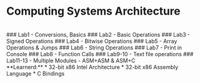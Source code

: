 # Computing Systems Architecture
<br/>
### Lab1 - Conversions, Basics
### Lab2 - Basic Operations
### Lab3 - Signed Operations
### Lab4 - Bitwise Operations
### Lab5 - Array Operations & Jumps
### Lab6 - String Operations
### Lab7 - Print in Console
### Lab8 - Function Calls
### Lab9-10 - Text file operations
### Lab11-13 - Multiple Modules - ASM+ASM & ASM+C
<br/>
**Learnerd:**
* 32-bit x86 Intel Architecture
* 32-bit x86 Assembly Language
* C Bindings

